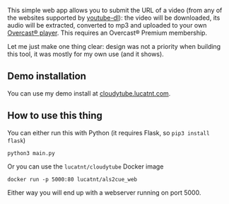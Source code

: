 This simple web app allows you to submit the URL of a video (from any of the websites supported by [youtube-dl](https://youtube-dl.org/)): the video will be downloaded, its audio will be extracted, converted to mp3 and uploaded to your own [Overcast® player](https://overcast.fm/). This requires an Overcast® Premium membership.

Let me just make one thing clear: design was not a priority when building this tool, it was mostly for my own use (and it shows).

## Demo installation
You can use my demo install at [cloudytube.lucatnt.com](https://cloudytube.lucatnt.com/).

## How to use this thing
You can either run this with Python (it requires Flask, so `pip3 install flask`)

	python3 main.py

Or you can use the `lucatnt/cloudytube` Docker image

	docker run -p 5000:80 lucatnt/als2cue_web

Either way you will end up with a webserver running on port 5000.